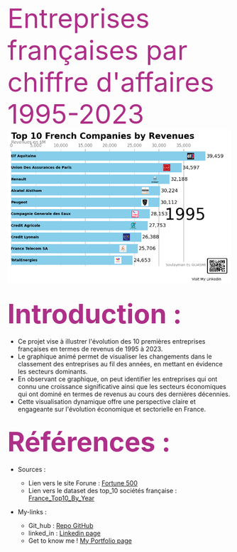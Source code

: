 <span style="text-align:center; color:#AE2F88; font-size:60px">
Entreprises françaises par chiffre d'affaires 1995-2023
</span>
</br>
<img src="./Intro.png" style="width:900px; height:auto">


## <span style="color: #AE2F88; font-size:60px">Introduction :</span>

-  Ce projet vise à illustrer l'évolution des 10 premières entreprises françaises en termes de revenus de 1995 à 2023.
-  Le graphique animé permet de visualiser les changements dans le classement des entreprises au fil des années, en mettant en évidence les secteurs dominants. 
-  En observant ce graphique, on peut identifier les entreprises qui ont connu une croissance significative ainsi que les secteurs économiques qui ont dominé en termes de revenus au cours des dernières décennies. 
-  Cette visualisation dynamique offre une perspective claire et engageante sur l'évolution économique et sectorielle en France.

## <span style="color: #AE2F88; font-size:60px">Références :</span>

- Sources :
    - Lien vers le site Forune : <a href="https://fortune.com/ranking/global500/1995/search/?hqcountry=France">Fortune 500 </a>
    - Lien vers le dataset des top_10 sociétés française : <a href="https://github.com/SouLayman2022/France_Top10_By_Year/blob/main/France_TOP10_Companies_1995_2023.csv">France_Top10_By_Year</a>

- My-links :
    - Git_hub : <a href="https://github.com/SouLayman2022/Blood_cells_Classification.git">Repo GitHub</a>
    - linked_in : <a href="https://www.linkedin.com/in/soulayman-el-guasmi-13b890240/">Linkedin page</a>
    - Get to know me ! <a href="https://soulayman2022.github.io/Data_Scientist_Portfolio/">My Portfolio page</a>